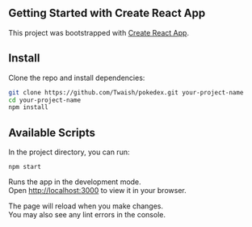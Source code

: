## Getting Started with Create React App

This project was bootstrapped with [Create React App](https://github.com/facebook/create-react-app).


## Install
Clone the repo and install dependencies:

```bash
git clone https://github.com/Twaish/pokedex.git your-project-name
cd your-project-name
npm install
```

## Available Scripts

In the project directory, you can run:

```npm start```

Runs the app in the development mode.\
Open [http://localhost:3000](http://localhost:3000) to view it in your browser.

The page will reload when you make changes.\
You may also see any lint errors in the console.
